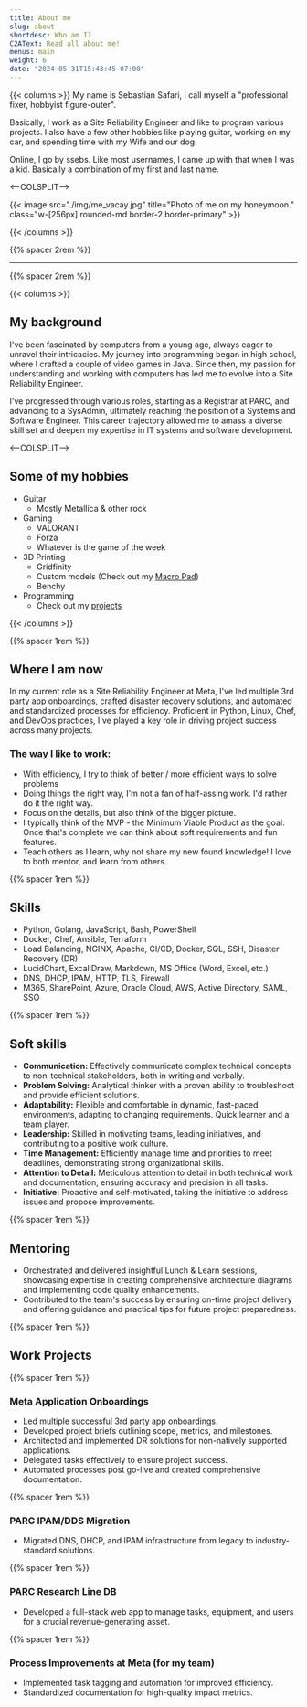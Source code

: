 ```yaml
---
title: About me
slug: about
shortdesc: Who am I?
C2AText: Read all about me!
menus: main
weight: 6
date: "2024-05-31T15:43:45-07:00"
---
```

{{< columns >}}
My name is Sebastian Safari, I call myself a "professional fixer, hobbyist figure-outer". 

Basically, I work as a Site Reliability Engineer and like to program various projects. I also have a few other hobbies like playing guitar, working on my car, and spending time with my Wife and our dog.

Online, I go by <span class="text-quaternary">ssebs</span>. Like most usernames, I came up with that when I was a kid. Basically a combination of my first and last name.

<--COLSPLIT-->

{{< image src="./img/me_vacay.jpg" title="Photo of me on my honeymoon." class="w-[256px] rounded-md border-2 border-primary" >}}

{{< /columns >}}

<!--more-->

{{% spacer 2rem %}}
<hr/>
{{% spacer 2rem %}}

{{< columns >}}
## My background

I've been fascinated by computers from a young age, always eager to unravel their intricacies. My journey into programming began in high school, where I crafted a couple of video games in Java. Since then, my passion for understanding and working with computers has led me to evolve into a Site Reliability Engineer.

I've progressed through various roles, starting as a Registrar at PARC, and advancing to a SysAdmin, ultimately reaching the position of a Systems and Software Engineer. This career trajectory allowed me to amass a diverse skill set and deepen my expertise in IT systems and software development.

<--COLSPLIT-->

## Some of my hobbies
- Guitar
  - Mostly Metallica & other rock
- Gaming
  - VALORANT
  - Forza
  - Whatever is the game of the week
- 3D Printing
  - Gridfinity
  - Custom models (Check out my [Macro Pad](/projects/go-mmp))
  - Benchy
- Programming
  - Check out my [projects](/projects)

{{< /columns >}}

{{% spacer 1rem %}}

## Where I am now
In my current role as a Site Reliability Engineer at Meta, I've led multiple 3rd party app onboardings, crafted disaster recovery solutions, and automated and standardized processes for efficiency. Proficient in Python, Linux, Chef, and DevOps practices, I've played a key role in driving project success across many projects.

### The way I like to work:
- With efficiency, I try to think of better / more efficient ways to solve problems
- Doing things the right way, I'm not a fan of half-assing work. I'd rather do it the right way.
- Focus on the details, but also think of the bigger picture.
- I typically think of the MVP - the Minimum Viable Product as the goal. Once that's complete we can think about soft requirements and fun features.
- Teach others as I learn, why not share my new found knowledge! I love to both mentor, and learn from others.

{{% spacer 1rem %}}

## Skills
- Python, Golang, JavaScript, Bash, PowerShell
- Docker, Chef, Ansible, Terraform
- Load Balancing, NGINX, Apache, CI/CD, Docker, SQL, SSH, Disaster Recovery (DR)
- LucidChart, ExcaliDraw, Markdown, MS Office (Word, Excel, etc.)
- DNS, DHCP, IPAM, HTTP, TLS, Firewall
- M365, SharePoint, Azure, Oracle Cloud, AWS, Active Directory, SAML, SSO  

{{% spacer 1rem %}}

## Soft skills
- **Communication:** Effectively communicate complex technical concepts to non-technical stakeholders, both in writing and verbally.  
- **Problem Solving:** Analytical thinker with a proven ability to troubleshoot and provide efficient solutions.  
- **Adaptability:** Flexible and comfortable in dynamic, fast-paced environments, adapting to changing requirements. Quick learner and a team player.  
- **Leadership:** Skilled in motivating teams, leading initiatives, and contributing to a positive work culture.  
- **Time Management:** Efficiently manage time and priorities to meet deadlines, demonstrating strong organizational skills.  
- **Attention to Detail:** Meticulous attention to detail in both technical work and documentation, ensuring accuracy and precision in all tasks.  
- **Initiative:** Proactive and self-motivated, taking the initiative to address issues and propose improvements.

{{% spacer 1rem %}}

## Mentoring
- Orchestrated and delivered insightful Lunch & Learn sessions, showcasing expertise in creating comprehensive architecture diagrams and implementing code quality enhancements.
- Contributed to the team's success by ensuring on-time project delivery and offering guidance and practical tips for future project preparedness.

{{% spacer 1rem %}}

## Work Projects

{{% spacer 1rem %}}

### Meta Application Onboardings
- Led multiple successful 3rd party app onboardings.
- Developed project briefs outlining scope, metrics, and milestones.
- Architected and implemented DR solutions for non-natively supported applications.
- Delegated tasks effectively to ensure project success.
- Automated processes post go-live and created comprehensive documentation.

{{% spacer 1rem %}}

### PARC IPAM/DDS Migration
- Migrated DNS, DHCP, and IPAM infrastructure from legacy to industry-standard solutions.

{{% spacer 1rem %}}

### PARC Research Line DB
- Developed a full-stack web app to manage tasks, equipment, and users for a crucial revenue-generating asset.

{{% spacer 1rem %}}

### Process Improvements at Meta (for my team)
- Implemented task tagging and automation for improved efficiency.
- Standardized documentation for high-quality impact metrics.
